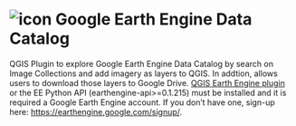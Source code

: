 # ![icon](ee_datacatalog.svg) Google Earth Engine Data Catalog

QGIS Plugin to explore Google Earth Engine Data Catalog by search on Image Collections and add imagery as layers to QGIS. In addtion, allows users to download those layers to Google Drive. [QGIS Earth Engine plugin](https://plugins.qgis.org/plugins/ee_plugin/) or the EE Python API (earthengine-api>=0.1.215) must be installed and it is required a Google Earth Engine account. If you don’t have one, sign-up here: https://earthengine.google.com/signup/.

